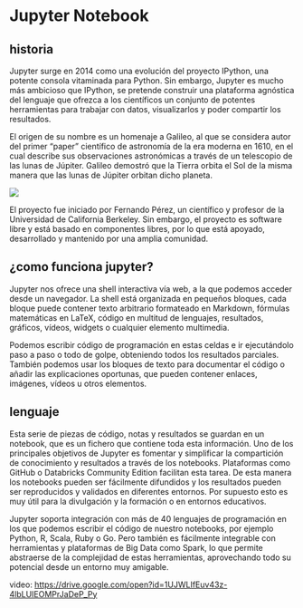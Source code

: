 # Jupyter Notebook

## historia
Jupyter surge en 2014 como una evolución del proyecto IPython, una potente consola vitaminada para Python. Sin embargo, Jupyter es mucho más ambicioso que IPython, se pretende construir una plataforma agnóstica del lenguaje que ofrezca a los científicos un conjunto de potentes herramientas para trabajar con datos, visualizarlos y poder compartir los resultados.

El origen de su nombre es un homenaje a Galileo, al que se considera autor del primer “paper” científico de astronomía de la era moderna en 1610, en el cual describe sus observaciones astronómicas a través de un telescopio de las lunas de Júpiter. Galileo demostró que la Tierra orbita el Sol de la misma manera que las lunas de Júpiter orbitan dicho planeta.

![](https://www.paradigmadigital.com/wp-content/uploads/2016/08/Jupyter2.jpg)

El proyecto fue iniciado por Fernando Pérez, un científico y profesor de la Universidad de California Berkeley. Sin embargo, el proyecto es software libre y está basado en componentes libres, por lo que está apoyado, desarrollado y mantenido por una amplia comunidad.



## ¿como funciona jupyter?

Jupyter nos ofrece una shell interactiva vía web, a la que podemos acceder desde un navegador. La shell está organizada en pequeños bloques, cada bloque puede contener texto arbitrario formateado en Markdown, fórmulas matemáticas en LaTeX, código en multitud de lenguajes, resultados, gráficos, vídeos, widgets o cualquier elemento multimedia.

Podemos escribir código de programación en estas celdas e ir ejecutándolo paso a paso o todo de golpe, obteniendo todos los resultados parciales. También podemos usar los bloques de texto para documentar el código o añadir las explicaciones oportunas, que pueden contener enlaces, imágenes, vídeos u otros elementos.


## lenguaje

Esta serie de piezas de código, notas y resultados se guardan en un notebook, que es un fichero que contiene toda esta información. Uno de los principales objetivos de Jupyter es fomentar y simplificar la compartición de conocimiento y resultados a través de los notebooks. Plataformas como GitHub o Databricks Community Edition facilitan esta tarea. De esta manera los notebooks pueden ser fácilmente difundidos y los resultados pueden ser reproducidos y validados en diferentes entornos. Por supuesto esto es muy útil para la divulgación y la formación o en entornos educativos.

Jupyter soporta integración con más de 40 lenguajes de programación en los que podemos escribir el código de nuestro notebooks, por ejemplo Python, R, Scala, Ruby o Go. Pero también es fácilmente integrable con herramientas y plataformas de Big Data como Spark, lo que permite abstraerse de la complejidad de estas herramientas, aprovechando todo su potencial desde un entorno muy amigable.

video: https://drive.google.com/open?id=1UJWLIfEuv43z-4lbLUIEOMPrJaDeP_Py
